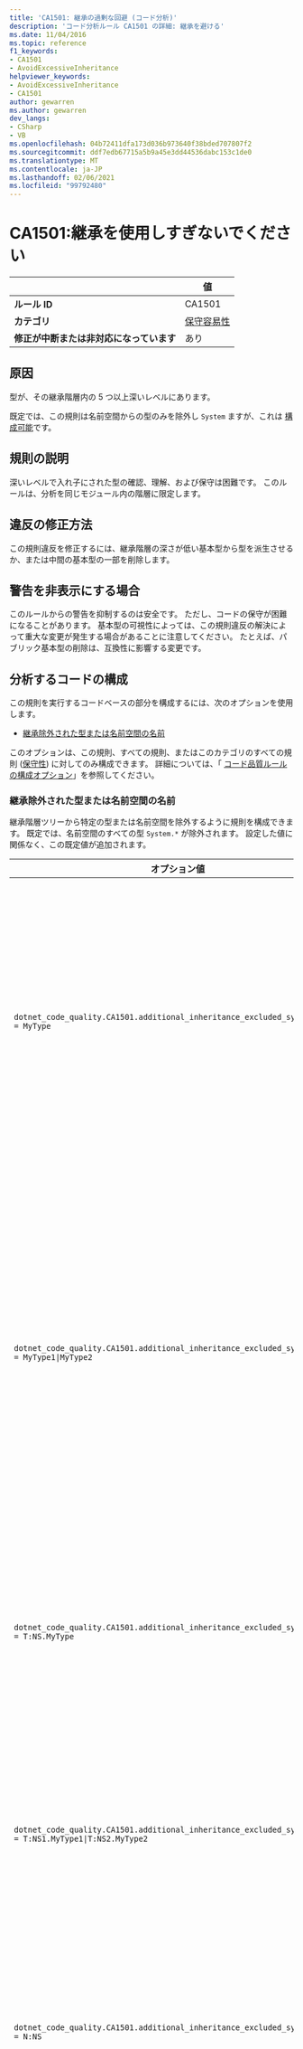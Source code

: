 ```yaml
---
title: 'CA1501: 継承の過剰な回避 (コード分析)'
description: 'コード分析ルール CA1501 の詳細: 継承を避ける'
ms.date: 11/04/2016
ms.topic: reference
f1_keywords:
- CA1501
- AvoidExcessiveInheritance
helpviewer_keywords:
- AvoidExcessiveInheritance
- CA1501
author: gewarren
ms.author: gewarren
dev_langs:
- CSharp
- VB
ms.openlocfilehash: 04b72411dfa173d036b973640f38bded707807f2
ms.sourcegitcommit: ddf7edb67715a5b9a45e3dd44536dabc153c1de0
ms.translationtype: MT
ms.contentlocale: ja-JP
ms.lasthandoff: 02/06/2021
ms.locfileid: "99792480"
---
```

# <a name="ca1501-avoid-excessive-inheritance"></a>CA1501:継承を使用しすぎないでください

| | 値 |
|-|-|
| **ルール ID** |CA1501|
| **カテゴリ** |[保守容易性](maintainability-warnings.md)|
| **修正が中断または非対応になっています** |あり|

## <a name="cause"></a>原因

型が、その継承階層内の 5 つ以上深いレベルにあります。

既定では、この規則は名前空間からの型のみを除外し `System` ますが、これは [構成可能](#configure-code-to-analyze)です。

## <a name="rule-description"></a>規則の説明

深いレベルで入れ子にされた型の確認、理解、および保守は困難です。 このルールは、分析を同じモジュール内の階層に限定します。

## <a name="how-to-fix-violations"></a>違反の修正方法

この規則違反を修正するには、継承階層の深さが低い基本型から型を派生させるか、または中間の基本型の一部を削除します。

## <a name="when-to-suppress-warnings"></a>警告を非表示にする場合

このルールからの警告を抑制するのは安全です。 ただし、コードの保守が困難になることがあります。 基本型の可視性によっては、この規則違反の解決によって重大な変更が発生する場合があることに注意してください。 たとえば、パブリック基本型の削除は、互換性に影響する変更です。

## <a name="configure-code-to-analyze"></a>分析するコードの構成

この規則を実行するコードベースの部分を構成するには、次のオプションを使用します。

- [継承除外された型または名前空間の名前](#inheritance-excluded-type-or-namespace-names)

このオプションは、この規則、すべての規則、またはこのカテゴリのすべての規則 ([保守性](maintainability-warnings.md)) に対してのみ構成できます。 詳細については、「 [コード品質ルールの構成オプション](../code-quality-rule-options.md)」を参照してください。

### <a name="inheritance-excluded-type-or-namespace-names"></a>継承除外された型または名前空間の名前

継承階層ツリーから特定の型または名前空間を除外するように規則を構成できます。 既定では、名前空間のすべての型 `System.*` が除外されます。 設定した値に関係なく、この既定値が追加されます。

| オプション値 | まとめ |
| --- | --- |
|`dotnet_code_quality.CA1501.additional_inheritance_excluded_symbol_names = MyType` | 名前 `MyType` 空間が含まれている、または名前空間のすべての型を含む、またはという名前のすべての型と一致 `MyType` します `System` 。 |
|`dotnet_code_quality.CA1501.additional_inheritance_excluded_symbol_names = MyType1\|MyType2` | またはのいずれかという名前のすべての型と一致 `MyType1` `MyType2` します。また、含まれる名前空間 `MyType1` にはまたは `MyType2` (および名前空間のすべての型) が含まれます `System` 。 |
|`dotnet_code_quality.CA1501.additional_inheritance_excluded_symbol_names = T:NS.MyType` | 名前空間内の特定の型 `MyType` `NS` (および名前空間のすべての型) を照合します `System` 。 |
|`dotnet_code_quality.CA1501.additional_inheritance_excluded_symbol_names = T:NS1.MyType1\|T:NS2.MyType2` | 特定の型 `MyType1` と、 `MyType2` それぞれの完全修飾名 (および名前空間のすべての型) を照合します `System` 。 |
|`dotnet_code_quality.CA1501.additional_inheritance_excluded_symbol_names = N:NS` | 名前空間のすべての型 `NS` (および名前空間のすべての型) を照合します `System` 。 |
|`dotnet_code_quality.CA1501.additional_inheritance_excluded_symbol_names = My*` | 名前がで始まる `My` か、または名前空間の部分が `My` (名前空間のすべての型) で始まるすべての型と一致します `System` 。 |
|`dotnet_code_quality.CA1501.additional_inheritance_excluded_symbol_names = T:NS.My*` | 名前空間内で名前がで始まるすべての型 `My` `NS` (および名前空間のすべての型) と一致します `System` |
|`dotnet_code_quality.CA1501.additional_inheritance_excluded_symbol_names = N:My*` | 含まれている名前空間を持つすべての型を、 `My` (および名前空間のすべての型) で開始します `System` 。 |

## <a name="example"></a>例

次の例は、規則に違反する型を示しています。

```csharp
class BaseClass {}
class FirstDerivedClass : BaseClass {}
class SecondDerivedClass : FirstDerivedClass {}
class ThirdDerivedClass : SecondDerivedClass {}
class FourthDerivedClass : ThirdDerivedClass {}

// This class violates the rule.
class FifthDerivedClass : FourthDerivedClass {}
```

:::code language="vb" source="snippets/vb/all-rules/ca1501-avoid-excessive-inheritance_1.vb":::
